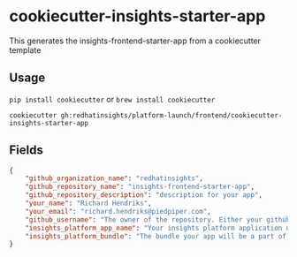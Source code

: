 # cookiecutter-insights-starter-app

This generates the insights-frontend-starter-app from a cookiecutter template

## Usage

`pip install cookiecutter` or `brew install cookiecutter`

`cookiecutter gh:redhatinsights/platform-launch/frontend/cookiecutter-insights-starter-app`

## Fields

``` json
{
    "github_organization_name": "redhatinsights",
    "github_repository_name": "insights-frontend-starter-app",
    "github_repository_description": "description for your app",
    "your_name": "Richard Hendriks",
    "your_email": "richard.hendriks@piedpiper.com",
    "github_username": "The owner of the repository. Either your github username or organization name.",
    "insights_platform_app_name": "Your insights platform application name",
    "insights_platform_bundle": "The bundle your app will be a part of. ex) insights will place you under cloud.redhat.com/insights/appname"
}
```
